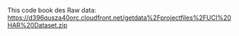 This code book des
Raw data: https://d396qusza40orc.cloudfront.net/getdata%2Fprojectfiles%2FUCI%20HAR%20Dataset.zip 
